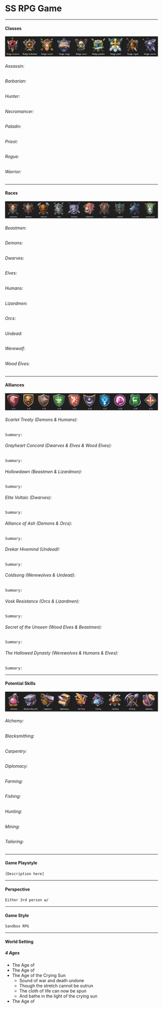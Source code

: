 # SS RPG Game
---
#### Classes
![Classes](Images/Classes.png)

###### Assassin:
###### Barbarian:
###### Hunter:
###### Necromancer:
###### Paladin:
###### Priest:
###### Rogue:
###### Warrior:
---
#### Races
![Races](Images/Races.png)

###### Beastmen:
###### Demons:
###### Dwarves:
###### Elves:
###### Humans:
###### Lizardmen:
###### Orcs:
###### Undead:
###### Werewolf:
###### Wood Elves:
---
#### Alliances
![Alliances](Images/Alliances.png)

###### Scarlet Treaty (Demons & Humans):
    Summary:
###### Grayheart Concord (Dwarves & Elves & Wood Elves):
    Summary:
###### Hollowdawn (Beastmen & Lizardmen):
    Summary:
###### Elite Voltaic (Dwarves):
    Summary:
###### Alliance of Ash (Demons & Orcs):
    Summary:
###### Drekar Hivemind (Undead):
    Summary:
###### Coldsong (Werewolves & Undead):
    Summary:
###### Vosk Resistance (Orcs & Lizardmen):
    Summary:
###### Secret of the Unseen (Wood Elves & Beastmen):
    Summary: 
###### The Hallowed Dynasty (Werewolves & Humans & Elves):
    Summary:
---
#### Potential Skills
![Skills](Images/Skills.png)

###### Alchemy: 
###### Blacksmithing: 
###### Carpentry: 
###### Diplomacy: 
###### Farming: 
###### Fishing: 
###### Hunting: 
###### Mining: 
###### Tailoring: 
---
#### Game Playstyle
    [Description here]
---
#### Perspective
    Either 3rd person w/
---
#### Game Style
    Sandbox RPG
---
#### World Setting
##### 4 Ages
- The Age of
- The Age of
- The Age of the Crying Sun
    * Sound of war and death undone
    * Though the stretch cannot be outrun
    * The cloth of life can now be spun
    * And bathe in the light of the crying sun
- The Age of